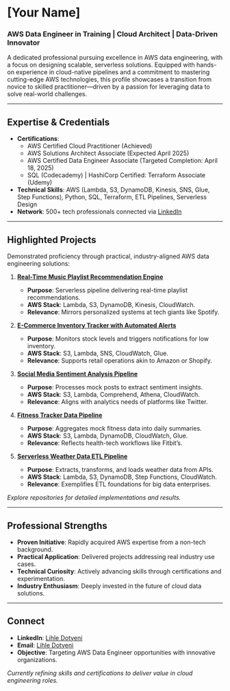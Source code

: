 # [Your Name]  
### AWS Data Engineer in Training | Cloud Architect | Data-Driven Innovator  

A dedicated professional pursuing excellence in AWS data engineering, with a focus on designing scalable, serverless solutions. Equipped with hands-on experience in cloud-native pipelines and a commitment to mastering cutting-edge AWS technologies, this profile showcases a transition from novice to skilled practitioner—driven by a passion for leveraging data to solve real-world challenges.

---

## Expertise & Credentials  
- **Certifications**:  
  - AWS Certified Cloud Practitioner (Achieved)  
  - AWS Solutions Architect Associate (Expected April 2025)  
  - AWS Certified Data Engineer Associate (Targeted Completion: April 18, 2025)  
  - SQL (Codecademy) | HashiCorp Certified: Terraform Associate (Udemy)  
- **Technical Skills**: AWS (Lambda, S3, DynamoDB, Kinesis, SNS, Glue, Step Functions), Python, SQL, Terraform, ETL Pipelines, Serverless Design  
- **Network**: 500+ tech professionals connected via [LinkedIn](https://www.linkedin.com/in/[your-linkedin-username])  

---

## Highlighted Projects  
Demonstrated proficiency through practical, industry-aligned AWS data engineering solutions:  

1. **[Real-Time Music Playlist Recommendation Engine](#)**  
   - **Purpose**: Serverless pipeline delivering real-time playlist recommendations.  
   - **AWS Stack**: Lambda, S3, DynamoDB, Kinesis, CloudWatch.  
   - **Relevance**: Mirrors personalized systems at tech giants like Spotify.  

2. **[E-Commerce Inventory Tracker with Automated Alerts](#)**  
   - **Purpose**: Monitors stock levels and triggers notifications for low inventory.  
   - **AWS Stack**: S3, Lambda, SNS, CloudWatch, Glue.  
   - **Relevance**: Supports retail operations akin to Amazon or Shopify.  

3. **[Social Media Sentiment Analysis Pipeline](#)**  
   - **Purpose**: Processes mock posts to extract sentiment insights.  
   - **AWS Stack**: S3, Lambda, Comprehend, Athena, CloudWatch.  
   - **Relevance**: Aligns with analytics needs of platforms like Twitter.  

4. **[Fitness Tracker Data Pipeline](#)**  
   - **Purpose**: Aggregates mock fitness data into daily summaries.  
   - **AWS Stack**: S3, Lambda, DynamoDB, CloudWatch, Glue.  
   - **Relevance**: Reflects health-tech workflows like Fitbit’s.  

5. **[Serverless Weather Data ETL Pipeline](#)**  
   - **Purpose**: Extracts, transforms, and loads weather data from APIs.  
   - **AWS Stack**: Lambda, S3, DynamoDB, Step Functions, CloudWatch.  
   - **Relevance**: Exemplifies ETL foundations for big data enterprises.  

*Explore repositories for detailed implementations and results.*

---

## Professional Strengths  
- **Proven Initiative**: Rapidly acquired AWS expertise from a non-tech background.  
- **Practical Application**: Delivered projects addressing real industry use cases.  
- **Technical Curiosity**: Actively advancing skills through certifications and experimentation.  
- **Industry Enthusiasm**: Deeply invested in the future of cloud data solutions.  

---

## Connect  
- **LinkedIn**: [Lihle Dotyeni](https://www.linkedin.com/in/lihle-dotyeni-28297126b) 
- **Email**: [Lihle Dotyeni](mailto:your-email@example.com)  
- **Objective**: Targeting AWS Data Engineer opportunities with innovative organizations.  

*Currently refining skills and certifications to deliver value in cloud engineering roles.*
